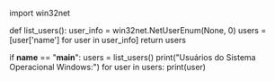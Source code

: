 import win32net

def list_users():
    user_info = win32net.NetUserEnum(None, 0)
    users = [user['name'] for user in user_info]
    return users

if __name__ == "__main__":
    users = list_users()
    print("Usuários do Sistema Operacional Windows:")
    for user in users:
        print(user)
